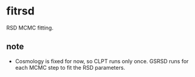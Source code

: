# fitrsd
RSD MCMC fitting.

## note
- Cosmology is fixed for now, so CLPT runs only once. GSRSD runs for each MCMC step to fit the RSD parameters.

